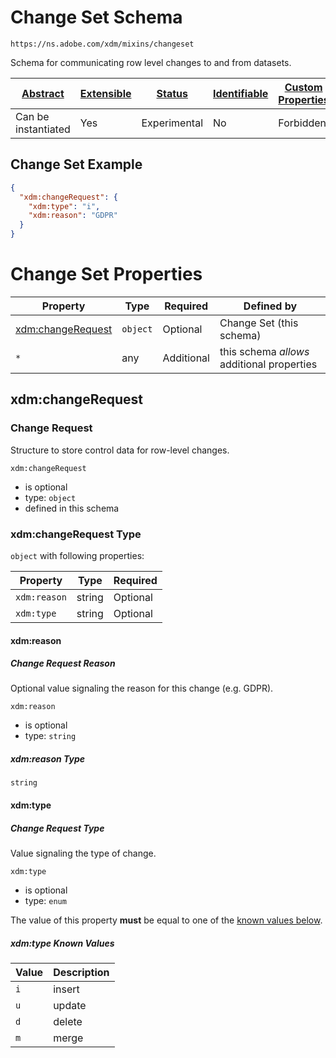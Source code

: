 
# Change Set Schema

```
https://ns.adobe.com/xdm/mixins/changeset
```

Schema for communicating row level changes to and from datasets.

| [Abstract](../../../abstract.md) | [Extensible](../../../extensions.md) | [Status](../../../status.md) | [Identifiable](../../../id.md) | [Custom Properties](../../../extensions.md) | [Additional Properties](../../../extensions.md) | Defined In |
|----------------------------------|--------------------------------------|------------------------------|--------------------------------|---------------------------------------------|-------------------------------------------------|------------|
| Can be instantiated | Yes | Experimental | No | Forbidden | Permitted | [fieldgroups/shared/changeset.schema.json](fieldgroups/shared/changeset.schema.json) |

## Change Set Example
```json
{
  "xdm:changeRequest": {
    "xdm:type": "i",
    "xdm:reason": "GDPR"
  }
}
```

# Change Set Properties

| Property | Type | Required | Defined by |
|----------|------|----------|------------|
| [xdm:changeRequest](#xdmchangerequest) | `object` | Optional | Change Set (this schema) |
| `*` | any | Additional | this schema *allows* additional properties |

## xdm:changeRequest
### Change Request

Structure to store control data for row-level changes.

`xdm:changeRequest`
* is optional
* type: `object`
* defined in this schema

### xdm:changeRequest Type


`object` with following properties:


| Property | Type | Required |
|----------|------|----------|
| `xdm:reason`| string | Optional |
| `xdm:type`| string | Optional |



#### xdm:reason
##### Change Request Reason

Optional value signaling the reason for this change (e.g. GDPR).

`xdm:reason`
* is optional
* type: `string`

##### xdm:reason Type


`string`








#### xdm:type
##### Change Request Type

Value signaling the type of change.

`xdm:type`
* is optional
* type: `enum`

The value of this property **must** be equal to one of the [known values below](#xdmchangerequest-known-values).

##### xdm:type Known Values
| Value | Description |
|-------|-------------|
| `i` | insert |
| `u` | update |
| `d` | delete |
| `m` | merge |








